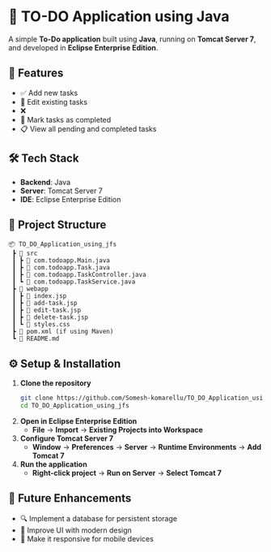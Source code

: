 # 📝 TO-DO Application using Java 

A simple **To-Do application** built using **Java**, running on **Tomcat Server 7**, and developed in **Eclipse Enterprise Edition**.

## 🚀 Features

- ✅ Add new tasks  
- 📝 Edit existing tasks  
- ❌ 
- 📌 Mark tasks as completed  
- 📋 View all pending and completed tasks  

## 🛠 Tech Stack

- **Backend**: Java  
- **Server**: Tomcat Server 7  
- **IDE**: Eclipse Enterprise Edition  

## 📂 Project Structure

```
📦 TO_DO_Application_using_jfs
 ┣ 📂 src
 ┃ ┣ 📜 com.todoapp.Main.java
 ┃ ┣ 📜 com.todoapp.Task.java
 ┃ ┣ 📜 com.todoapp.TaskController.java
 ┃ ┗ 📜 com.todoapp.TaskService.java
 ┣ 📂 webapp
 ┃ ┣ 📜 index.jsp
 ┃ ┣ 📜 add-task.jsp
 ┃ ┣ 📜 edit-task.jsp
 ┃ ┣ 📜 delete-task.jsp
 ┃ ┗ 📜 styles.css
 ┣ 📜 pom.xml (if using Maven)
 ┗ 📜 README.md
```

## ⚙️ Setup & Installation

1. **Clone the repository**  
   ```sh
   git clone https://github.com/Somesh-komarellu/TO_DO_Application_using_jfs.git
   cd TO_DO_Application_using_jfs
   ```
2. **Open in Eclipse Enterprise Edition**  
   - **File** → **Import** → **Existing Projects into Workspace**  
3. **Configure Tomcat Server 7**  
   - **Window** → **Preferences** → **Server** → **Runtime Environments** → **Add Tomcat 7**  
4. **Run the application**  
   - **Right-click project** → **Run on Server** → **Select Tomcat 7**  


## 🎯 Future Enhancements

- 🔍 Implement a database for persistent storage  
- 🎨 Improve UI with modern design  
- 📱 Make it responsive for mobile devices  
